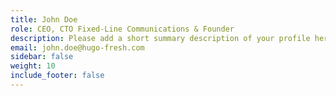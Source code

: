 ```yaml
---
title: John Doe
role: CEO, CTO Fixed-Line Communications & Founder
description: Please add a short summary description of your profile here!
email: john.doe@hugo-fresh.com
sidebar: false
weight: 10
include_footer: false
---
```

